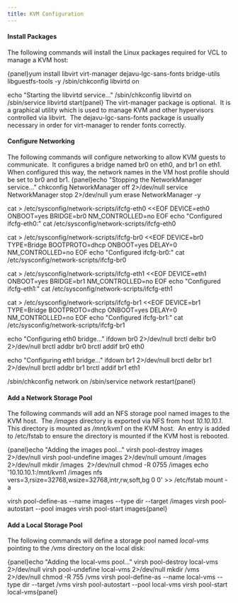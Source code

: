 ```yaml
---
title: KVM Configuration
---
```


<a name="KVMConfiguration-InstallPackages"></a>
#### Install Packages

The following commands will install the Linux packages required for VCL to
manage a KVM host:

{panel}yum install libvirt virt-manager dejavu-lgc-sans-fonts bridge-utils
libguestfs-tools \-y
/sbin/chkconfig libvirtd on

echo "Starting the libvirtd service..."
/sbin/chkconfig libvirtd on
/sbin/service libvirtd start{panel}
The virt-manager package is optional.&nbsp; It is a graphical utility which
is used to manage KVM and other hypervisors controlled via libvirt.&nbsp;
The dejavu-lgc-sans-fonts package is usually necessary in order for
virt-manager to render fonts correctly.


<a name="KVMConfiguration-ConfigureNetworking"></a>
#### Configure Networking

The following commands will configure networking to allow KVM guests to
communicate.&nbsp; It configures a bridge named br0 on eth0, and br1 on
eth1.&nbsp; When configured this way, the network names in the VM host
profile should be set to br0 and br1.
{panel}echo "Stopping the NetworkManager service..."
chkconfig NetworkManager off 2>/dev/null
service NetworkManager stop 2>/dev/null
yum erase NetworkManager \-y


cat > /etc/sysconfig/network-scripts/ifcfg-eth0 <<EOF
DEVICE=eth0
ONBOOT=yes
BRIDGE=br0
NM_CONTROLLED=no
EOF
echo "Configured ifcfg-eth0:"
cat /etc/sysconfig/network-scripts/ifcfg-eth0

cat > /etc/sysconfig/network-scripts/ifcfg-br0 <<EOF
DEVICE=br0
TYPE=Bridge
BOOTPROTO=dhcp
ONBOOT=yes
DELAY=0
NM_CONTROLLED=no
EOF
echo "Configured ifcfg-br0:"
cat /etc/sysconfig/network-scripts/ifcfg-br0

cat > /etc/sysconfig/network-scripts/ifcfg-eth1 <<EOF
DEVICE=eth1
ONBOOT=yes
BRIDGE=br1
NM_CONTROLLED=no
EOF
echo "Configured ifcfg-eth1:"
cat /etc/sysconfig/network-scripts/ifcfg-eth1
  
  

cat > /etc/sysconfig/network-scripts/ifcfg-br1 <<EOF
DEVICE=br1
TYPE=Bridge
BOOTPROTO=dhcp
ONBOOT=yes
DELAY=0
NM_CONTROLLED=no
EOF
echo "Configured ifcfg-br1:"
cat /etc/sysconfig/network-scripts/ifcfg-br1

echo "Configuring eth0 bridge..."
ifdown br0 2>/dev/null
brctl delbr br0 2>/dev/null
brctl addbr br0
brctl addif br0 eth0

echo "Configuring eth1 bridge..."
ifdown br1 2>/dev/null
brctl delbr br1 2>/dev/null
brctl addbr br1
brctl addif br1 eth1

/sbin/chkconfig network on
/sbin/service network restart{panel}

<a name="KVMConfiguration-AddaNetworkStoragePool"></a>
#### Add a Network Storage Pool

The following commands will add an NFS storage pool named images to the KVM
host.&nbsp; The */images* directory is exported via NFS from host
*10.10.10.1*.&nbsp; This directory is mounted as */mnt/kvm1* on the KVM
host.&nbsp; An entry is added to /etc/fstab to ensure the directory is
mounted if the KVM host is rebooted.

{panel}echo "Adding the images pool..."
virsh pool-destroy images 2>/dev/null
virsh pool-undefine images 2>/dev/null
umount /images 2>/dev/null
mkdir /images&nbsp; 2>/dev/null
chmod \-R 0755 /images
echo '10.10.10.1:/mnt/kvm1 /images nfs
vers=3,rsize=32768,wsize=32768,intr,rw,soft,bg 0 0' >> /etc/fstab
mount \-a

virsh pool-define-as \--name images \--type dir \--target /images
virsh pool-autostart \--pool images
virsh pool-start images{panel}

<a name="KVMConfiguration-AddaLocalStoragePool"></a>
#### Add a Local Storage Pool

The following commands will define a storage pool named *local-vms*
pointing to the */vms* directory on the local disk:

{panel}echo "Adding the local-vms pool..."
virsh pool-destroy local-vms 2>/dev/null
virsh pool-undefine local-vms 2>/dev/null
mkdir /vms 2>/dev/null
chmod \-R 755 /vms
virsh pool-define-as \--name local-vms \--type dir \--target /vms
virsh pool-autostart \--pool local-vms
virsh pool-start local-vms{panel}
